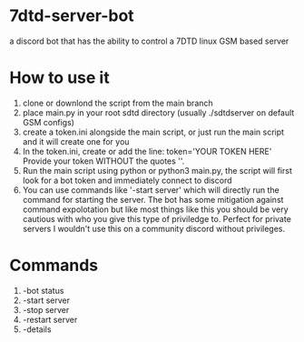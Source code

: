 # 7dtd-server-bot

a discord bot that has the ability to control a 7DTD linux GSM based server

# How to use it
1. clone or downlond the script from the main branch
2. place main.py in your root sdtd directory (usually ./sdtdserver on default GSM configs)
3. create a token.ini alongside the main script, or just run the main script and it will create one for you
4. In the token.ini, create or add the line:
   token='YOUR TOKEN HERE'
Provide your token WITHOUT the quotes ''.
5. Run the main script using python or python3 main.py, the script will first look for a bot token and immediately connect to discord
6. You can use commands like '-start server' which will directly run the command for starting the server. The bot has some mitigation against command expolotation but like most things like this you should be very cautious with who you give this type of priviledge to. Perfect for private servers I wouldn't use this on a community discord without privileges.

# Commands
1. -bot status
2. -start server
3. -stop server
4. -restart server
5. -details
